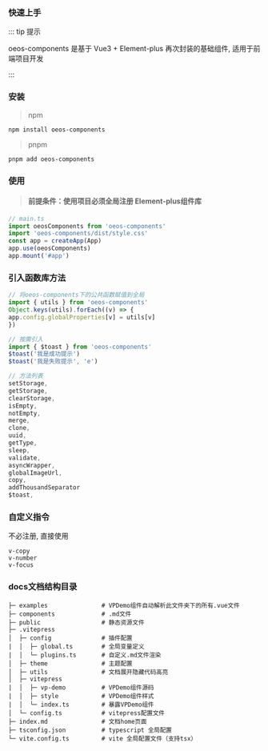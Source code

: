 ### 快速上手

::: tip 提示

oeos-components 是基于 Vue3 + Element-plus 再次封装的基础组件, 适用于前端项目开发

:::

### 安装

> npm

```bash:no-line-numbers
npm install oeos-components
```

> pnpm

```bash:no-line-numbers
pnpm add oeos-components
```

### 使用

> #### 前提条件：使用项目必须全局注册 Element-plus组件库

```js
// main.ts
import oeosComponents from 'oeos-components'
import 'oeos-components/dist/style.css'
const app = createApp(App)
app.use(oeosComponents)
app.mount('#app')
```

### 引入函数库方法

```js
// 将oeos-components下的公共函数赋值到全局
import { utils } from 'oeos-components'
Object.keys(utils).forEach((v) => {
app.config.globalProperties[v] = utils[v]
})

// 按需引入
import { $toast } from 'oeos-components'
$toast('我是成功提示')
$toast('我是失败提示', 'e')

// 方法列表
setStorage,
getStorage,
clearStorage,
isEmpty,
notEmpty,
merge,
clone,
uuid,
getType,
sleep,
validate,
asyncWrapper,
globalImageUrl,
copy,
addThousandSeparator
$toast,
```

### 自定义指令

不必注册, 直接使用

```
v-copy
v-number
v-focus
```

### docs文档结构目录

```
├─ examples               # VPDemo组件自动解析此文件夹下的所有.vue文件
├─ components             # .md文件
├─ public                 # 静态资源文件
├─ .vitepress
│  ├─ config              # 插件配置
|  │  ├─ global.ts        # 全局变量定义
|  │  └─ plugins.ts       # 自定义.md文件渲染
│  ├─ theme               # 主题配置
│  ├─ utils               # 文档展开隐藏代码高亮
│  ├─ vitepress
|  │  ├─ vp-demo          # VPDemo组件源码
|  │  ├─ style            # VPDemo组件样式
|  │  └─ index.ts         # 暴露VPDemo组件
│  └─ config.ts           # vitepress配置文件
├─ index.md               # 文档home页面
├─ tsconfig.json          # typescript 全局配置
└─ vite.config.ts         # vite 全局配置文件（支持tsx）
```
